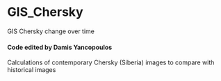 # GIS_Chersky
GIS Chersky change over time


#### Code edited by Damis Yancopoulos

Calculations of contemporary Chersky (Siberia) images to compare with historical images
